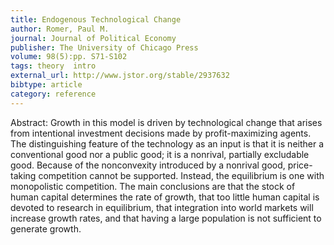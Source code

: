 ```yaml
---
title: Endogenous Technological Change
author: Romer, Paul M.
journal: Journal of Political Economy
publisher: The University of Chicago Press
volume: 98(5):pp. S71-S102
tags: theory  intro
external_url: http://www.jstor.org/stable/2937632
bibtype: article
category: reference
---
```

Abstract: Growth in this model is driven by technological change that arises from intentional investment decisions made by profit-maximizing agents. The distinguishing feature of the technology as an input is that it is neither a conventional good nor a public good; it is a nonrival, partially excludable good. Because of the nonconvexity introduced by a nonrival good, price-taking competition cannot be supported. Instead, the equilibrium is one with monopolistic competition. The main conclusions are that the stock of human capital determines the rate of growth, that too little human capital is devoted to research in equilibrium, that integration into world markets will increase growth rates, and that having a large population is not sufficient to generate growth.

